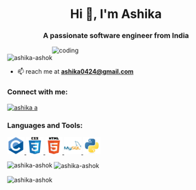<h1 align="center">Hi 👋, I'm Ashika</h1>
<h3 align="center">A passionate software engineer from India</h3>
<img align="right"alt="coding"width="400" src="https://i.gifer.com/QWc9.gif">


<p align="left"> <img src="https://komarev.com/ghpvc/?username=ashika-ashok&label=Profile%20views&color=0e75b6&style=flat" alt="ashika-ashok" /> </p>

- 📫 reach me at **ashika0424@gmail.com**

<h3 align="left">Connect with me:</h3>
<p align="left">
<a href="https://linkedin.com/in/ashika a" target="blank"><img align="center" src="https://raw.githubusercontent.com/rahuldkjain/github-profile-readme-generator/master/src/images/icons/Social/linked-in-alt.svg" alt="ashika a" height="30" width="40" /></a>
</p>

<h3 align="left">Languages and Tools:</h3>
<p align="left"> <a href="https://www.cprogramming.com/" target="_blank" rel="noreferrer"> <img src="https://raw.githubusercontent.com/devicons/devicon/master/icons/c/c-original.svg" alt="c" width="40" height="40"/> </a> <a href="https://www.w3schools.com/css/" target="_blank" rel="noreferrer"> <img src="https://raw.githubusercontent.com/devicons/devicon/master/icons/css3/css3-original-wordmark.svg" alt="css3" width="40" height="40"/> </a> <a href="https://www.w3.org/html/" target="_blank" rel="noreferrer"> <img src="https://raw.githubusercontent.com/devicons/devicon/master/icons/html5/html5-original-wordmark.svg" alt="html5" width="40" height="40"/> </a> <a href="https://www.mysql.com/" target="_blank" rel="noreferrer"> <img src="https://raw.githubusercontent.com/devicons/devicon/master/icons/mysql/mysql-original-wordmark.svg" alt="mysql" width="40" height="40"/> </a> <a href="https://www.python.org" target="_blank" rel="noreferrer"> <img src="https://raw.githubusercontent.com/devicons/devicon/master/icons/python/python-original.svg" alt="python" width="40" height="40"/> </a> </p>

<p><img align="left" src="https://github-readme-stats.vercel.app/api/top-langs?username=ashika-ashok&show_icons=true&locale=en&layout=compact" alt="ashika-ashok" /></p>

<p>&nbsp;<img align="center" src="https://github-readme-stats.vercel.app/api?username=ashika-ashok&show_icons=true&locale=en" alt="ashika-ashok" /></p>

<p><img align="center" src="https://github-readme-streak-stats.herokuapp.com/?user=ashika-ashok&" alt="ashika-ashok" /></p>
